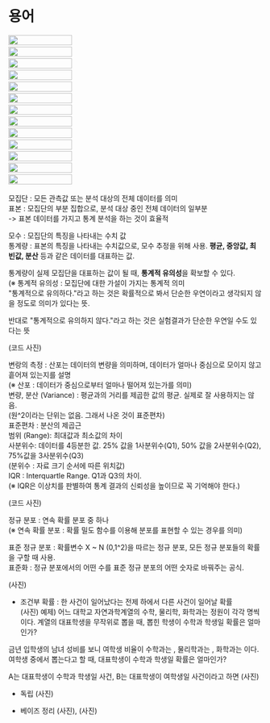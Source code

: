 # 용어
<img src="/이론정리/캡처/1.png" width="50%" height="50%">  
<img src="/이론정리/캡처/2.png" width="50%" height="50%">  
<img src="/이론정리/캡처/3.png" width="50%" height="50%">  
<img src="/이론정리/캡처/4.png" width="50%" height="50%">  
<img src="/이론정리/캡처/5.png" width="50%" height="50%">  
<img src="/이론정리/캡처/6.png" width="50%" height="50%">  
<img src="/이론정리/캡처/7.png" width="50%" height="50%">  
<img src="/이론정리/캡처/8.png" width="50%" height="50%">  
<img src="/이론정리/캡처/9.png" width="50%" height="50%">  
<img src="/이론정리/캡처/10.png" width="50%" height="50%">  
<img src="/이론정리/캡처/11.png" width="50%" height="50%">  
<img src="/이론정리/캡처/12.png" width="50%" height="50%"> 
<img src="/이론정리/캡처/13.png" width="50%" height="50%">  



모집단 : 모든 관측값 또는 분석 대상의 전체 데이터를 의미  
표본 : 모집단의 부분 집합으로, 분석 대상 중인 전체 데이터의 일부분  
-> 표본 데이터를 가지고 통계 분석을 하는 것이 효율적  

모수 : 모집단의 특징을 나타내는 수치 값  
통계량 : 표본의 특징을 나타내는 수치값으로, 모수 추정을 위해 사용. **평균, 중앙값, 최빈값, 분산** 등과 같은 데이터를 대표하는 값.

통계량이 실제 모집단을 대표하는 값이 될 때, **통계적 유의성**을 확보할 수 있다.  
(※ 통계적 유의성 : 모집단에 대한 가설이 가지는 통계적 의미  
  "통계적으로 유의하다."라고 하는 것은 확률적으로 봐서 단순한 우연이라고 생각되지 않을 정도로 의미가 있다는 뜻.

반대로 "통계적으로 유의하지 않다."라고 하는 것은 실험결과가 단순한 우연일 수도 있다는 뜻  

(코드 사진)  

변랑의 측정 : 산포는 데이터의 변량을 의미하며, 데이터가 얼마나 중심으로 모이지 않고 흩어져 있는지를 설명  
(※ 산포 : 데이터가 중심으로부터 얼마나 떨어져 있는가를 의미)  
변량, 분산 (Variance) : 평균과의 거리를 제곱한 값의 평균. 실제로 잘 사용하지는 않음.  
(원^2이라는 단위는 없음. 그래서 나온 것이 표준편차)  
표준편차 : 분산의 제곱근  
범위 (Range): 최대값과 최소값의 차이  
사분위수: 데이터를 4등분한 값. 25% 값을 1사분위수(Q1), 50% 값을 2사분위수(Q2), 75%값을 3사분위수(Q3)  
(분위수 : 자료 크기 순서에 따른 위치값)  
IQR : Interquartle Range. Q1과 Q3의 차이.  
(※ IQR은 이상치를 판별하여 통계 결과의 신뢰성을 높이므로 꼭 기억해야 한다.)  

(코드 사진) 

정규 분포 : 연속 확률 분포 중 하나  
(※ 연속 확률 분포 : 확률 밀도 함수를 이용해 분포를 표현할 수 있는 경우를 의미)  

표준 정규 분포 : 확률변수 X ~ N (0,1^2)을 따르는 정규 분포, 모든 정규 분포들의 확률을 구할 때 사용.  
표준화 : 정규 분포에서의 어떤 수를 표준 정규 분포의 어떤 숫자로 바꿔주는 공식.  

(사진)  

- 조건부 확률 : 한 사건이 일어났다는 전제 하에서 다른 사건이 일어날 확률  
(사진)
예제) 어느 대학교 자연과학계열의 수학, 물리학, 화학과는 정원이 각각 명씩이다. 계열의 대표학생을 무작위로 뽑을 때, 뽑힌 학생이 수학과 학생일 확률은 얼마인가?  

금년 입학생의 남녀 성비를 보니 여학생 비율이 수학과는 , 물리학과는 , 화학과는 이다. 여학생 중에서 뽑는다고 할 때, 대표학생이 수학과 학생일 확률은 얼마인가?  

A는 대표학생이 수학과 학생일 사건, B는 대표학생이 여학생일 사건이라고 하면
(사진)

- 독립 
(사진)

- 베이즈 정리
(사진), (사진)
